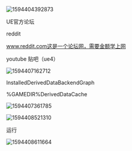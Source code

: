 ![1594404392873](../../img/1594404392873.png)

UE官方论坛

reddit

www.reddit.com这是一个论坛网，需要金额学上网

youtube 贴吧（ue4） 

![1594407162712](../../img/1594407162712.png)





  InstalledDerivedDataBackendGraph

%GAMEDIR%DerivedDataCache  

![1594407361785](../../img/1594407361785.png)

![1594408521310](../../img/1594408521310.png)

运行

![1594408611664](../../img/1594408611664.png)

